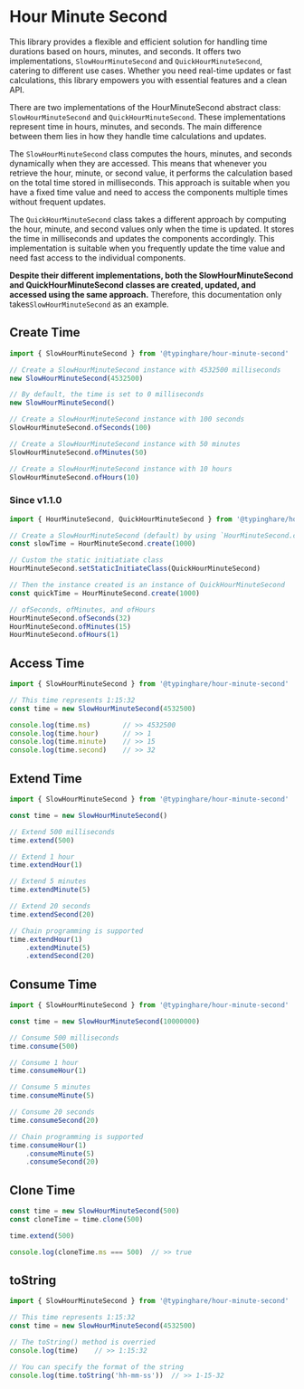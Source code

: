 # Hour Minute Second

This library provides a flexible and efficient solution for handling time durations based on 
hours, minutes, and seconds. It offers two implementations, `SlowHourMinuteSecond` and `QuickHourMinuteSecond`, 
catering to different use cases. Whether you need real-time updates or fast calculations, this library empowers 
you with essential features and a clean API.

There are two implementations of the HourMinuteSecond abstract class:
`SlowHourMinuteSecond` and `QuickHourMinuteSecond`. These implementations represent
time in hours, minutes, and seconds. The main difference between them lies in
how they handle time calculations and updates.

The `SlowHourMinuteSecond` class computes the hours, minutes, and seconds dynamically when they are accessed.
This means that whenever you retrieve the hour, minute, or second value, it performs the calculation based on
the total time stored in milliseconds. This approach is suitable when you have a fixed time value and need to access
the components multiple times without frequent updates.

The `QuickHourMinuteSecond` class takes a different approach by computing the hour, minute, and second values only
when the time is updated. It stores the time in milliseconds and updates the components accordingly. This
implementation is suitable when you frequently update the time value and need fast access to the individual
components.

**Despite their different implementations, both the SlowHourMinuteSecond and QuickHourMinuteSecond classes are created,
updated, and accessed using the same approach.** Therefore, this documentation only takes`SlowHourMinuteSecond` as
an example.

## Create Time

~~~typescript
import { SlowHourMinuteSecond } from '@typinghare/hour-minute-second'

// Create a SlowHourMinuteSecond instance with 4532500 milliseconds
new SlowHourMinuteSecond(4532500)

// By default, the time is set to 0 milliseconds
new SlowHourMinuteSecond()

// Create a SlowHourMinuteSecond instance with 100 seconds
SlowHourMinuteSecond.ofSeconds(100)

// Create a SlowHourMinuteSecond instance with 50 minutes
SlowHourMinuteSecond.ofMinutes(50)

// Create a SlowHourMinuteSecond instance with 10 hours
SlowHourMinuteSecond.ofHours(10)
~~~

### Since v1.1.0

~~~typescript
import { HourMinuteSecond, QuickHourMinuteSecond } from '@typinghare/hour-minute-second'

// Create a SlowHourMinuteSecond (default) by using `HourMinuteSecond.create` method
const slowTime = HourMinuteSecond.create(1000)

// Custom the static initiatiate class
HourMinuteSecond.setStaticInitiateClass(QuickHourMinuteSecond)

// Then the instance created is an instance of QuickHourMinuteSecond
const quickTime = HourMinuteSecond.create(1000)

// ofSeconds, ofMinutes, and ofHours
HourMinuteSecond.ofSeconds(32)
HourMinuteSecond.ofMinutes(15)
HourMinuteSecond.ofHours(1)
~~~

## Access Time

~~~typescript
import { SlowHourMinuteSecond } from '@typinghare/hour-minute-second'

// This time represents 1:15:32
const time = new SlowHourMinuteSecond(4532500)

console.log(time.ms)        // >> 4532500
console.log(time.hour)      // >> 1
console.log(time.minute)    // >> 15
console.log(time.second)    // >> 32
~~~

## Extend Time

~~~typescript
import { SlowHourMinuteSecond } from '@typinghare/hour-minute-second'

const time = new SlowHourMinuteSecond()

// Extend 500 milliseconds
time.extend(500)

// Extend 1 hour
time.extendHour(1)

// Extend 5 minutes
time.extendMinute(5)

// Extend 20 seconds
time.extendSecond(20)

// Chain programming is supported
time.extendHour(1)
    .extendMinute(5)
    .extendSecond(20)
~~~

## Consume Time

~~~typescript
import { SlowHourMinuteSecond } from '@typinghare/hour-minute-second'

const time = new SlowHourMinuteSecond(10000000)

// Consume 500 milliseconds
time.consume(500)

// Consume 1 hour
time.consumeHour(1)

// Consume 5 minutes
time.consumeMinute(5)

// Consume 20 seconds
time.consumeSecond(20)

// Chain programming is supported
time.consumeHour(1)
    .consumeMinute(5)
    .consumeSecond(20)
~~~

## Clone Time

~~~typescript
const time = new SlowHourMinuteSecond(500)
const cloneTime = time.clone(500)

time.extend(500)

console.log(cloneTime.ms === 500)  // >> true
~~~

## toString

~~~typescript
import { SlowHourMinuteSecond } from '@typinghare/hour-minute-second'

// This time represents 1:15:32
const time = new SlowHourMinuteSecond(4532500)

// The toString() method is overried
console.log(time)    // >> 1:15:32

// You can specify the format of the string
console.log(time.toString('hh-mm-ss'))  // >> 1-15-32
~~~
